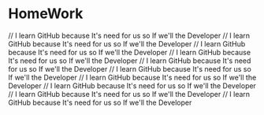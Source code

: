 # HomeWork

// I learn GitHub because It's need for us so If we'll the Developer
// I learn GitHub because It's need for us so If we'll the Developer
// I learn GitHub because It's need for us so If we'll the Developer
// I learn GitHub because It's need for us so If we'll the Developer
// I learn GitHub because It's need for us so If we'll the Developer
// I learn GitHub because It's need for us so If we'll the Developer
// I learn GitHub because It's need for us so If we'll the Developer
// I learn GitHub because It's need for us so If we'll the Developer
// I learn GitHub because It's need for us so If we'll the Developer
// I learn GitHub because It's need for us so If we'll the Developer